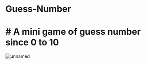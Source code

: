 # Guess-Number
# # A mini game of guess number since 0 to 10
![unnamed](https://github.com/JunLovin/Guess-Number/assets/96802832/97d2847d-7167-46bd-be20-28b4cf2bc910)
